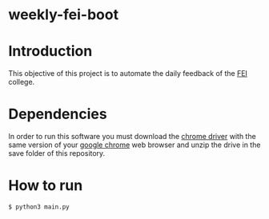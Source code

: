 # weekly-fei-boot

# Introduction
This objective of this project is to automate the daily feedback of the [FEI](https://portal.fei.edu.br/) college.

# Dependencies
In order to run this software you must download the [chrome driver](https://chromedriver.chromium.org/downloads) with the same version of your [google chrome](https://www.google.com/intl/pt-BR/chrome/) web browser and unzip the drive in the save folder of this repository.

# How to run
```sh
$ python3 main.py
```

